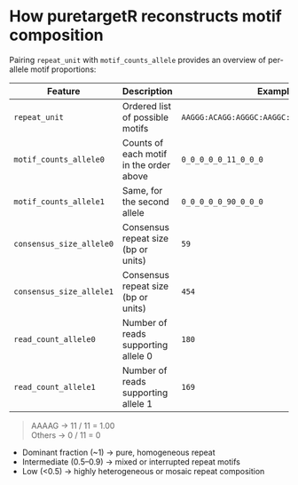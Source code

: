 # How puretargetR reconstructs motif composition

Pairing `repeat_unit` with `motif_counts_allele` provides an overview of per-allele motif proportions:

| Feature | Description | Example (Pure Allele) | Example (Heterogeneous Allele) |
|----------|--------------|-----------------------|--------------------------------|
| `repeat_unit` | Ordered list of possible motifs | `AAGGG:ACAGG:AGGGC:AAGGC:AGAGG:AAAAG:AAAGG:AAGAG:AAAGGG` | `AAGGG:ACAGG:AGGGC:AAGGC:AGAGG:AAAAG:AAAGG:AAGAG:AAAGGG` |
| `motif_counts_allele0` | Counts of each motif in the order above | `0_0_0_0_0_11_0_0_0` | `0_0_0_0_2_5_3_1_0` |
| `motif_counts_allele1` | Same, for the second allele | `0_0_0_0_0_90_0_0_0` | `0_1_2_0_0_7_2_0_0` |
| `consensus_size_allele0` | Consensus repeat size (bp or units) | `59` | `83` |
| `consensus_size_allele1` | Consensus repeat size (bp or units) | `454` | `472` |
| `read_count_allele0` | Number of reads supporting allele 0 | `180` | `163` |
| `read_count_allele1` | Number of reads supporting allele 1 | `169` | `151` |

> AAAAG → 11 / 11 = 1.00 \
> Others → 0 / 11 = 0

- Dominant fraction (~1) → pure, homogeneous repeat 
- Intermediate (0.5–0.9) → mixed or interrupted repeat motifs
- Low (<0.5) → highly heterogeneous or mosaic repeat composition
